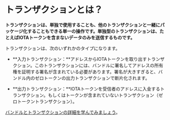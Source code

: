 # トランザクションとは？
<!-- # What is a transaction? -->

**トランザクションは、単独で使用することも、他のトランザクションと一緒にパッケージ化することもできる単一の操作です。単独型のトランザクションは、たとえばIOTAトークンを含まないデータのみを送信するものです。**
<!-- **A transaction is a single operation that can stand alone or be packaged with other transactions. Stand-alone transactions are those that contain no value, for example to send only data.** -->

トランザクションは、次のいずれかのタイプになります。
<!-- Transactions can be one of the following types: -->

* **入力トランザクション：**アドレスからIOTAトークンを取り出すトランザクション。このトランザクションには、バンドルに署名してアドレスの所有権を証明する署名が含まれている必要があります。署名が大きすぎると、バンドル内のゼロトークンの出力トランザクションで断片化されます。
<!-- * **Input transaction:** Withdraws IOTA tokens from an address. This transaction must contain the signature that signs the bundle and proves ownership of the address. If the signature is too large, it's fragmented over zero-value output transactions in the bundle. -->
* **出力トランザクション：**IOTAトークンを受信者のアドレスに入金するトランザクション。もしくはトークンが含まれていないトランザクション（ゼロトークントランザクション）。
<!-- * **Output transaction:** Deposits IOTA tokens into a recipient's address or contains no value (a zero-value transaction). -->

[バンドルとトランザクションの詳細を学んでみましょう](root://iota-basics/0.1/concepts/bundles-and-transactions.md)。
<!-- [Learn more about bundles and transactions](root://iota-basics/0.1/concepts/bundles-and-transactions.md). -->
